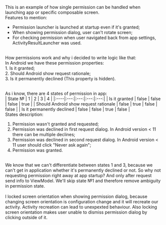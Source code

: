This is an example of how single permission can be handled when launching app or specific composable screen. <br>
Features to mention: <br>
- Permission launcher is launched at startup even if it's granted;
- When showing permission dialog, user can't rotate screen;
- For checking permission when user navigated back from app settings, ActivityResultLauncher was used.
<br>
How permissions work and why i decided to write logic like that:
<br>
In Android we have these permission properties:
<br>
1. Is it granted;<br>
2. Should Android show request rationale;<br>
3. Is it permanently declined (This property is hidden).<br><br>

As i know, there are 4 states of permission in app: <br>
| State №  | 1  | 2  | 3  | 4  |
|:----|:---:|:---:|:---:|:---:|
| Is it granted                         | false | false | false | true  |
| Should Android show request rationale | false | true  | false | false |
| Is it permanently declined            | false | false | true  | false |
<br>
States description:<br>
1. Permission wasn't granted and requested;<br>
2. Permission was declined in first request dialog. In Android version < 11 there can be multiple declines; <br>
3. Permission was declined in second request dialog. In Android version < 11 user should click "Never ask again"; <br>
4. Permission was granted. <br>

<br>
We know that we can't differentiate between states 1 and 3, because we can't get in application whether it's permanently declined or not. So why not requesting permission right away at app startup? And only after request send info to ViewModel. We'll skip state №1 and therefore remove ambiguity in permission state. <br><br>
I locked screen orientation when showing permission dialog, because changing screen orientation is configuration change and it will recreate our activity. Activity recreation can lead to unexpexted behaviour. Also locking screen orientation makes user unable to dismiss permission dialog by clicking outside of it.

